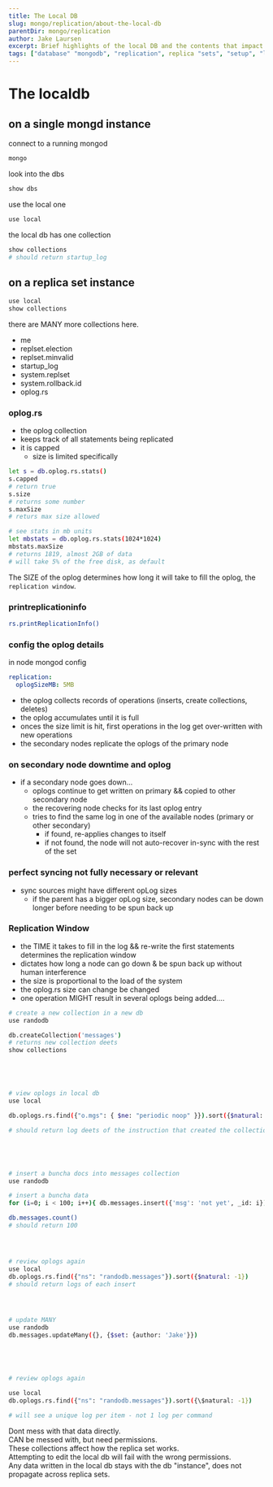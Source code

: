 ```yaml
---
title: The Local DB
slug: mongo/replication/about-the-local-db
parentDir: mongo/replication
author: Jake Laursen
excerpt: Brief highlights of the local DB and the contents that impact replication
tags: ["database" "mongodb", "replication", replica "sets", "setup", "local"]
---
```


# The localdb

## on a single mongd instance

connect to a running mongod

```bash
mongo
```

look into the dbs

```bash
show dbs
```

use the local one

```bash
use local
```

the local db has one collection

```bash
show collections
# should return startup_log
```

## on a replica set instance

```bash
use local
show collections
```

there are MANY more collections here.

- me
- replset.election
- replset.minvalid
- startup_log
- system.replset
- system.rollback.id
- oplog.rs

### oplog.rs

- the oplog collection
- keeps track of all statements being replicated
- it is capped
  - size is limited specifically

```bash
let s = db.oplog.rs.stats()
s.capped
# return true
s.size
# returns some number
s.maxSize
# returs max size allowed

# see stats in mb units
let mbstats = db.oplog.rs.stats(1024*1024)
mbstats.maxSize
# returns 1819, almost 2GB of data
# will take 5% of the free disk, as default
```

The SIZE of the oplog determines how long it will take to fill the oplog, the `replication window`.

### printreplicationinfo

```bash
rs.printReplicationInfo()
```

### config the oplog details

in node mongod config

```yaml
replication:
  oplogSizeMB: 5MB
```

- the oplog collects records of operations (inserts, create collections, deletes)
- the oplog accumulates until it is full
- onces the size limit is hit, first operations in the log get over-written with new operations
- the secondary nodes replicate the oplogs of the primary node

### on secondary node downtime and oplog

- if a secondary node goes down...
  - oplogs continue to get written on primary && copied to other secondary node
  - the recovering node checks for its last oplog entry
  - tries to find the same log in one of the available nodes (primary or other secondary)
    - if found, re-applies changes to itself
    - if not found, the node will not auto-recover in-sync with the rest of the set

### perfect syncing not fully necessary or relevant

- sync sources might have different opLog sizes
  - if the parent has a bigger opLog size, secondary nodes can be down longer before needing to be spun back up

### Replication Window

- the TIME it takes to fill in the log && re-write the first statements determines the replication window
- dictates how long a node can go down & be spun back up without human interference
- the size is proportional to the load of the system
- the oplog.rs size can change be changed
- one operation MIGHT result in several oplogs being added....

```bash
# create a new collection in a new db
use randodb

db.createCollection('messages')
# returns new collection deets
show collections





# view oplogs in local db
use local

db.oplogs.rs.find({"o.mgs": { $ne: "periodic noop" }}).sort({$natural: -1}).limit(1).pretty()

# should return log deets of the instruction that created the collection





# insert a buncha docs into messages collection
use randodb

# insert a buncha data
for (i=0; i < 100; i++){ db.messages.insert({'msg': 'not yet', _id: i}) }

db.messages.count()
# should return 100




# review oplogs again
use local
db.oplogs.rs.find({"ns": "randodb.messages"}).sort({$natural: -1})
# should return logs of each insert




# update MANY
use randodb
db.messages.updateMany({}, {$set: {author: 'Jake'}})





# review oplogs again

use local
db.oplogs.rs.find({"ns": "randodb.messages"}).sort({\$natural: -1})

# will see a unique log per item - not 1 log per command
```

Dont mess with that data directly.  
CAN be messed with, but need permissions.  
These collections affect how the replica set works.  
Attempting to edit the local db will fail with the wrong permissions.  
Any data written in the local db stays with the db "instance", does not propagate across replica sets.
